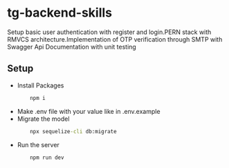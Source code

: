 # tg-backend-skills
Setup basic user authentication with register and login.PERN stack with RMVCS architecture.Implementation of  OTP verification through SMTP with Swagger Api Documentation with unit testing

## Setup 
- Install Packages
    ```cmd
        npm i
    ```
- Make .env file with your value like in .env.example
- Migrate the model
    ```cmd
        npx sequelize-cli db:migrate
    ```
- Run the server
    ```cmd
        npm run dev
    ```